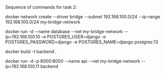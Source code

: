 Sequence of commands for task 2:

docker network create --driver bridge --subnet 192.168.100.0/24 --ip-range 192.168.100.0/24 my-bridge-network

docker run -d --name database --net my-bridge-network --ip=192.168.100.10 -e POSTGRES_USER=django -e POSTGRES_PASSWORD=django -e POSTGRES_NAME=django postgres:13

docker build -t backend .

docker run -d -p 8000:8000 --name api --net my-bridge-network --ip=192.168.100.11 backend